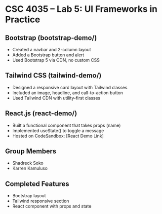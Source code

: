 # CSC 4035 – Lab 5: UI Frameworks in Practice

## Bootstrap (bootstrap-demo/)
- Created a navbar and 2-column layout
- Added a Bootstrap button and alert
- Used Bootstrap 5 via CDN, no custom CSS

## Tailwind CSS (tailwind-demo/)
- Designed a responsive card layout with Tailwind classes
- Included an image, headline, and call-to-action button
- Used Tailwind CDN with utility-first classes

## React.js (react-demo/)
- Built a functional component that takes props (name)
- Implemented useState() to toggle a message
- Hosted on CodeSandbox: [React Demo Link]

## Group Members
- Shadreck Soko
- Karren Kamuluso

## Completed Features
- Bootstrap layout 
- Tailwind responsive section 
- React component with props and state
